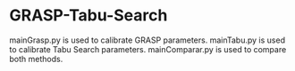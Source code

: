 # GRASP-Tabu-Search

mainGrasp.py is used to calibrate GRASP parameters.
mainTabu.py is used to calibrate Tabu Search parameters.
mainComparar.py is used to compare both methods.
